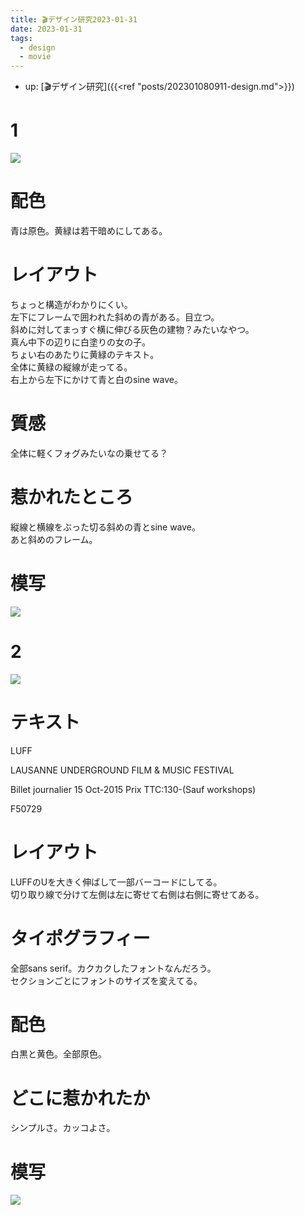 ```yaml
---
title: 🎬デザイン研究2023-01-31
date: 2023-01-31
tags:
  - design
  - movie
---
```


- up: [🎬デザイン研究]({{<ref "posts/202301080911-design.md">}})

# 1
![](https://www.alinco.shop/wp-content/uploads/2023/01/FU9TVm1UEAEcDHW.jpg)  

# 配色
青は原色。黄緑は若干暗めにしてある。  

# レイアウト
ちょっと構造がわかりにくい。  
左下にフレームで囲われた斜めの青がある。目立つ。  
斜めに対してまっすぐ横に伸びる灰色の建物？みたいなやつ。  
真ん中下の辺りに白塗りの女の子。  
ちょい右のあたりに黄緑のテキスト。  
全体に黄緑の縦線が走ってる。  
右上から左下にかけて青と白のsine wave。

# 質感
全体に軽くフォグみたいなの乗せてる？

# 惹かれたところ
縦線と横線をぶった切る斜めの青とsine wave。  
あと斜めのフレーム。

# 模写
![](https://www.alinco.shop/wp-content/uploads/2023/01/2023-01-31.png)

# 2
![](https://www.alinco.shop/wp-content/uploads/2023/01/864787b285f4bef0b49c775f67851f67.jpg)

# テキスト
LUFF  

LAUSANNE UNDERGROUND FILM & MUSIC FESTIVAL  

Billet journalier 15 Oct-2015 Prix TTC:130-(Sauf workshops)  

F50729  

# レイアウト
LUFFのUを大きく伸ばして一部バーコードにしてる。  
切り取り線で分けて左側は左に寄せて右側は右側に寄せてある。  

# タイポグラフィー
全部sans serif。カクカクしたフォントなんだろう。  
セクションごとにフォントのサイズを変えてる。

# 配色
白黒と黄色。全部原色。  

# どこに惹かれたか
シンプルさ。カッコよさ。

# 模写
![](https://www.alinco.shop/wp-content/uploads/2023/01/2023-01-31-2.png)